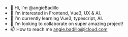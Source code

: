 - 👋 Hi, I’m @angieBadillo
- 👀 I’m interested in Frontend, Vue3, UX & AI.
- 🌱 I’m currently learning Vue3, typescript, AI.
- 💞️ I’m looking to collaborate on super amazing project!
- 📫 How to reach me angie.badillo@icloud.com

<!---
angieBadillo/angieBadillo is a ✨ special ✨ repository because its `README.md` (this file) appears on your GitHub profile.
You can click the Preview link to take a look at your changes.
--->
